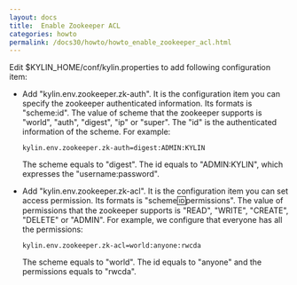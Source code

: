 ```yaml
---
layout: docs
title:  Enable Zookeeper ACL
categories: howto
permalink: /docs30/howto/howto_enable_zookeeper_acl.html
---
```


Edit $KYLIN_HOME/conf/kylin.properties to add following configuration item:

* Add "kylin.env.zookeeper.zk-auth". It is the configuration item you can specify the zookeeper authenticated information. Its formats is "scheme:id". The value of scheme that the zookeeper supports is "world", "auth", "digest", "ip" or "super". The "id" is the authenticated information of the scheme. For example:

    `kylin.env.zookeeper.zk-auth=digest:ADMIN:KYLIN`

    The scheme equals to "digest". The id equals to "ADMIN:KYLIN", which expresses the "username:password".

* Add "kylin.env.zookeeper.zk-acl". It is the configuration item you can set access permission. Its formats is "scheme:id:permissions". The value of permissions that the zookeeper supports is "READ", "WRITE", "CREATE", "DELETE" or "ADMIN". For example, we configure that everyone has all the permissions:

    `kylin.env.zookeeper.zk-acl=world:anyone:rwcda`

    The scheme equals to "world". The id equals to "anyone" and the permissions equals to "rwcda".
